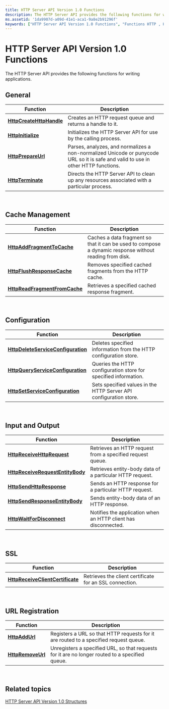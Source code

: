 ```yaml
---
title: HTTP Server API Version 1.0 Functions
description: The HTTP Server API provides the following functions for writing applications.
ms.assetid: '1da9907d-a09d-41e1-aca1-9a8e2b91296f'
keywords: ["HTTP Server API Version 1.0 Functions", "Functions HTTP , HTTP Server API Version 1.0"]
---
```


# HTTP Server API Version 1.0 Functions

The HTTP Server API provides the following functions for writing applications.

## General



| Function                                             | Description                                                                                                                       |
|------------------------------------------------------|-----------------------------------------------------------------------------------------------------------------------------------|
| [**HttpCreateHttpHandle**](httpcreatehttphandle.md) | Creates an HTTP request queue and returns a handle to it.                                                                         |
| [**HttpInitialize**](httpinitialize.md)             | Initializes the HTTP Server API for use by the calling process.                                                                   |
| [**HttpPrepareUrl**](httpprepareurl.md)             | Parses, analyzes, and normalizes a non-normalized Unicode or punycode URL so it is safe and valid to use in other HTTP functions. |
| [**HttpTerminate**](httpterminate.md)               | Directs the HTTP Server API to clean up any resources associated with a particular process.                                       |



 

## Cache Management



| Function                                                       | Description                                                                                            |
|----------------------------------------------------------------|--------------------------------------------------------------------------------------------------------|
| [**HttpAddFragmentToCache**](httpaddfragmenttocache.md)       | Caches a data fragment so that it can be used to compose a dynamic response without reading from disk. |
| [**HttpFlushResponseCache**](httpflushresponsecache.md)       | Removes specified cached fragments from the HTTP cache.                                                |
| [**HttpReadFragmentFromCache**](httpreadfragmentfromcache.md) | Retrieves a specified cached response fragment.                                                        |



 

## Configuration



| Function                                                                 | Description                                                       |
|--------------------------------------------------------------------------|-------------------------------------------------------------------|
| [**HttpDeleteServiceConfiguration**](httpdeleteserviceconfiguration.md) | Deletes specified information from the HTTP configuration store.  |
| [**HttpQueryServiceConfiguration**](httpqueryserviceconfiguration.md)   | Queries the HTTP configuration store for specified information.   |
| [**HttpSetServiceConfiguration**](httpsetserviceconfiguration.md)       | Sets specified values in the HTTP Server API configuration store. |



 

## Input and Output



| Function                                                             | Description                                                    |
|----------------------------------------------------------------------|----------------------------------------------------------------|
| [**HttpReceiveHttpRequest**](httpreceivehttprequest.md)             | Retrieves an HTTP request from a specified request queue.      |
| [**HttpReceiveRequestEntityBody**](httpreceiverequestentitybody.md) | Retrieves entity-body data of a particular HTTP request.       |
| [**HttpSendHttpResponse**](httpsendhttpresponse.md)                 | Sends an HTTP response for a particular HTTP request.          |
| [**HttpSendResponseEntityBody**](httpsendresponseentitybody.md)     | Sends entity-body data of an HTTP response.                    |
| [**HttpWaitForDisconnect**](httpwaitfordisconnect.md)               | Notifies the application when an HTTP client has disconnected. |



 

## SSL



| Function                                                             | Description                                             |
|----------------------------------------------------------------------|---------------------------------------------------------|
| [**HttpReceiveClientCertificate**](httpreceiveclientcertificate.md) | Retrieves the client certificate for an SSL connection. |



 

## URL Registration



| Function                               | Description                                                                                     |
|----------------------------------------|-------------------------------------------------------------------------------------------------|
| [**HttpAddUrl**](httpaddurl.md)       | Registers a URL so that HTTP requests for it are routed to a specified request queue.           |
| [**HttpRemoveUrl**](httpremoveurl.md) | Unregisters a specified URL, so that requests for it are no longer routed to a specified queue. |



 

## Related topics

<dl> <dt>

[HTTP Server API Version 1.0 Structures](http-server-api-version-1-0-structures.md)
</dt> </dl>

 

 





